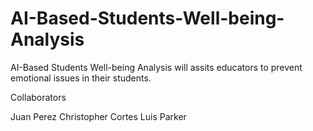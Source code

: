 # AI-Based-Students-Well-being-Analysis
AI-Based Students Well-being Analysis will assits educators to prevent emotional issues in their students.

Collaborators

Juan Perez
Christopher Cortes
Luis Parker